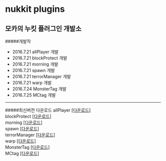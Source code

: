 nukkit plugins
===============
모카의 누킷 플러그인 개발소
---------------
#####개발작
+ 2016.7.21 allPlayer 개발
+ 2016.7.21 blockProtect 개발
+ 2016.7.21 morning 개발
+ 2016.7.21 spawn 개발
+ 2016.7.21 terrorManager 개발
+ 2016.7.21 warp 개발
+ 2016.7.24 MonsterTag 개발
+ 2016.7.25 MCtag 개발

---------------
#####최신버전 다운로드
allPlayer [[다운로드]](https://github.com/moca127/nukkit_plugins/raw/master/MCallPlayer/SNAPSHOT/MCallPlayer-1.0-SNAPSHOT.jar)<br>
blockProtect [[다운로드]](https://github.com/moca127/nukkit_plugins/raw/master/MCblockProtect/SNAPSHOT/MCblockProtect-1.0-SNAPSHOT.jar)<br>
morning [[다운로드]](https://github.com/moca127/nukkit_plugins/raw/master/MCmorning/SNAPSHOT/MCmorning-1.0-SNAPSHOT.jar)<br>
spawn [[다운로드]](https://github.com/moca127/nukkit_plugins/raw/master/MCspawn/SNAPSHOT/MCspawn-1.0-SNAPSHOT.jar)<br>
terrorManager [[다운로드]](https://github.com/moca127/nukkit_plugins/raw/master/MCterrorManager/SNAPSHOT/MCterrorManager-1.0-SNAPSHOT.jar)<br>
warp [[다운로드]](https://github.com/moca127/nukkit_plugins/raw/master/MCwarp/release/MCwarp-1.0-release.jar)<br>
MonsterTag [[다운로드]](https://github.com/moca127/nukkit_plugins/raw/master/MonsterTag/SNAPSHOT/MonsterTag-1.0-SNAPSHOT.jar)<br>
MCtag [[다운로드]](https://github.com/moca127/nukkit_plugins/raw/master/MCtag/SNAPSHOT/MCtag-1.0-SNAPSHOT.jar)<br>
